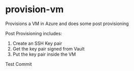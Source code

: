 # provision-vm
Provisions a VM in Azure and does some post provisioning

Post Provisioning includes:

1. Create an SSH Key pair
2. Get the key pair signed from Vault
3. Put the key pair inside the VM

Test Commit
